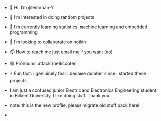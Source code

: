 - 👋 Hi, I’m @emirhan-Y
- 👀 I’m interested in doing random projects
- 🌱 I’m currently learning statistics, machine learning and embedded programming
- 💞️ I’m looking to collaborate on nothin
- 📫 How to reach me just email me if you want (no)
- 😄 Pronouns: attack (he)licopter
- ⚡ Fun fact: i geniuinely fear i became dumber since i started these projects

- I am just a confused junior Electric and Electronics Engineering student in Bilkent University. I like doing stuff. Thank you.

- note: this is the new profile, please migrate old stuff back here!
- 
<!---
emirhan-Y/emirhan-Y is a ✨ special ✨ repository because its `README.md` (this file) appears on your GitHub profile.
You can click the Preview link to take a look at your changes.
--->
